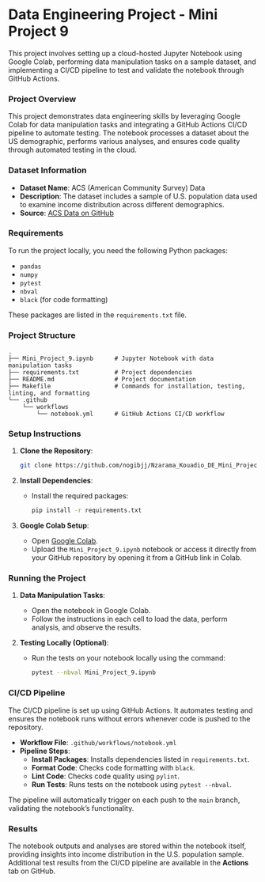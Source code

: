 
# Data Engineering Project - Mini Project 9

This project involves setting up a cloud-hosted Jupyter Notebook using Google Colab, performing data manipulation tasks on a sample dataset, and implementing a CI/CD pipeline to test and validate the notebook through GitHub Actions.

### Project Overview
This project demonstrates data engineering skills by leveraging Google Colab for data manipulation tasks and integrating a GitHub Actions CI/CD pipeline to automate testing. The notebook processes a dataset about the US demographic, performs various analyses, and ensures code quality through automated testing in the cloud.

### Dataset Information
- **Dataset Name**: ACS (American Community Survey) Data
- **Description**: The dataset includes a sample of U.S. population data used to examine income distribution across different demographics.
- **Source**: [ACS Data on GitHub](https://github.com/nickeubank/MIDS_Data/raw/refs/heads/master/US_AmericanCommunitySurvey/US_ACS_2017_10pct_sample.dta?download=)

### Requirements
To run the project locally, you need the following Python packages:
- `pandas`
- `numpy`
- `pytest`
- `nbval`
- `black` (for code formatting)

These packages are listed in the `requirements.txt` file.

### Project Structure
```
.
├── Mini_Project_9.ipynb      # Jupyter Notebook with data manipulation tasks
├── requirements.txt          # Project dependencies
├── README.md                 # Project documentation
├── Makefile                  # Commands for installation, testing, linting, and formatting
└── .github
    └── workflows
        └── notebook.yml      # GitHub Actions CI/CD workflow
```

### Setup Instructions
1. **Clone the Repository**:
   ```bash
   git clone https://github.com/nogibjj/Nzarama_Kouadio_DE_Mini_Project9.git
   ```

2. **Install Dependencies**:
   - Install the required packages:
     ```bash
     pip install -r requirements.txt
     ```

3. **Google Colab Setup**:
   - Open [Google Colab](https://colab.research.google.com/).
   - Upload the `Mini_Project_9.ipynb` notebook or access it directly from your GitHub repository by opening it from a GitHub link in Colab.

### Running the Project
1. **Data Manipulation Tasks**:
   - Open the notebook in Google Colab.
   - Follow the instructions in each cell to load the data, perform analysis, and observe the results.

2. **Testing Locally (Optional)**:
   - Run the tests on your notebook locally using the command:
     ```bash
     pytest --nbval Mini_Project_9.ipynb
     ```

### CI/CD Pipeline
The CI/CD pipeline is set up using GitHub Actions. It automates testing and ensures the notebook runs without errors whenever code is pushed to the repository.

- **Workflow File**: `.github/workflows/notebook.yml`
- **Pipeline Steps**:
  - **Install Packages**: Installs dependencies listed in `requirements.txt`.
  - **Format Code**: Checks code formatting with `black`.
  - **Lint Code**: Checks code quality using `pylint`.
  - **Run Tests**: Runs tests on the notebook using `pytest --nbval`.

The pipeline will automatically trigger on each push to the `main` branch, validating the notebook’s functionality.

### Results
The notebook outputs and analyses are stored within the notebook itself, providing insights into income distribution in the U.S. population sample. Additional test results from the CI/CD pipeline are available in the **Actions** tab on GitHub.
